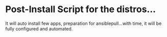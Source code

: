 # Post-Install Script for the distros...
It will auto install few apps, preparation for ansiblepull...with time, it will be fully configured and automated.

